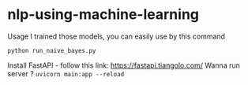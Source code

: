 ﻿# nlp-using-machine-learning

Usage
I trained those models, you can easily use by this command

<code>python run_naive_bayes.py</code>

Install FastAPI - follow this link: https://fastapi.tiangolo.com/
Wanna run server ? 
<code>uvicorn main:app --reload</code>
